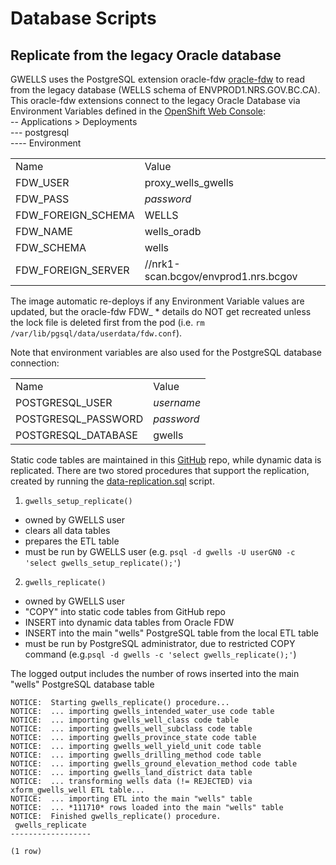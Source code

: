 # Database Scripts

## Replicate from the legacy Oracle database

GWELLS uses the PostgreSQL extension oracle-fdw [oracle-fdw](https://github.com/laurenz/oracle_fdw) to read from the
legacy database (WELLS schema of ENVPROD1.NRS.GOV.BC.CA).  This oracle-fdw extensions connect to the legacy Oracle Database via Environment Variables defined in the [OpenShift Web Console](https://console.pathfinder.gov.bc.ca:8443/console/):  
-- Applications > Deployments  
--- postgresql  
---- Environment   

<table>   
<tr><td>Name</td><td>Value</td></tr>
<tr><td>FDW_USER</td><td>proxy_wells_gwells</td></tr>
<tr><td>FDW_PASS</td><td><i>password</i></td></tr>
<tr><td>FDW_FOREIGN_SCHEMA</td><td>WELLS</td></tr>
<tr><td>FDW_NAME</td><td>wells_oradb</td></tr>
<tr><td>FDW_SCHEMA</td><td>wells</td></tr>
<tr><td>FDW_FOREIGN_SERVER</td><td>//nrk1-scan.bcgov/envprod1.nrs.bcgov</td></tr>
</table>    

The image automatic re-deploys if any Environment Variable values are updated, but the oracle-fdw FDW_ * details do NOT get recreated
unless the lock file is deleted first from the pod (i.e. `rm /var/lib/pgsql/data/userdata/fdw.conf`).

Note that environment variables are also used for the PostgreSQL database connection:
<table>   
<tr><td>Name</td><td>Value</td></tr>
<tr><td>POSTGRESQL_USER</td><td><i>username</i></td></tr>
<tr><td>POSTGRESQL_PASSWORD</td><td><i>password</i></td></tr>
<tr><td>POSTGRESQL_DATABASE</td><td>gwells</td></tr>
</table>    


Static code tables are maintained in this [GitHub](../../../tree/master/database/code-tables) repo, while dynamic data is replicated.  There are two stored procedures that support the replication, created by running the [data-replication.sql](scripts/data-replication.sql) script.

1. `gwells_setup_replicate()`
- owned by GWELLS user
- clears all data tables
- prepares the ETL table 
- must be run by GWELLS user (e.g. `psql -d gwells -U userGN0 -c 'select gwells_setup_replicate();'`)

2. `gwells_replicate()`
- owned by GWELLS user
- "COPY" into static code tables from GitHub repo
- INSERT into dynamic data tables from Oracle FDW
- INSERT into the main "wells" PostgreSQL table from the local ETL table
- must be run by PostgreSQL administrator, due to restricted COPY command (e.g.`psql -d gwells -c 'select gwells_replicate();'`)

The logged output includes the number of rows inserted into the main "wells" PostgreSQL database table

```ssh-4.2$ psql -d gwells -c 'select gwells_replicate();' 
NOTICE:  Starting gwells_replicate() procedure...
NOTICE:  ... importing gwells_intended_water_use code table
NOTICE:  ... importing gwells_well_class code table
NOTICE:  ... importing gwells_well_subclass code table
NOTICE:  ... importing gwells_province_state code table
NOTICE:  ... importing gwells_well_yield_unit code table
NOTICE:  ... importing gwells_drilling_method code table
NOTICE:  ... importing gwells_ground_elevation_method code table
NOTICE:  ... importing gwells_land_district data table
NOTICE:  ... transforming wells data (!= REJECTED) via xform_gwells_well ETL table...
NOTICE:  ... importing ETL into the main "wells" table
NOTICE:  ... *111710* rows loaded into the main "wells" table
NOTICE:  Finished gwells_replicate() procedure.
 gwells_replicate 
------------------
 
(1 row)
```
